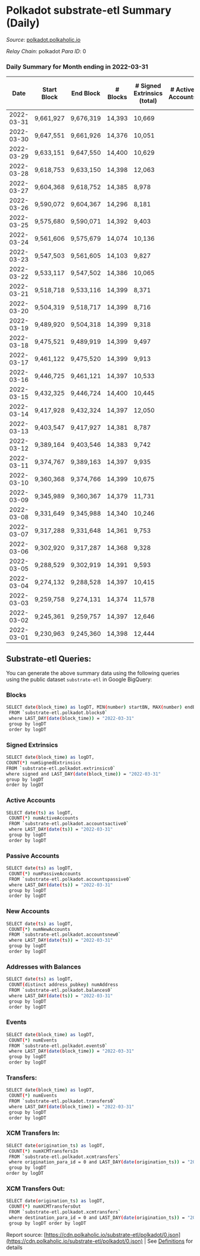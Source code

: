 # Polkadot substrate-etl Summary (Daily)

_Source_: [polkadot.polkaholic.io](https://polkadot.polkaholic.io)

*Relay Chain*: polkadot
*Para ID*: 0



### Daily Summary for Month ending in 2022-03-31


| Date | Start Block | End Block | # Blocks | # Signed Extrinsics (total) | # Active Accounts | # Passive | # New | # Addresses with Balances | # Events | # Transfers | # XCM Transfers In | # XCM Transfers Out | Issues | 
| ---- | ----------- | --------- | -------- | --------------------------- | ----------------- | --------- | ----- | ------------------------- | -------- | ----------- | ------------------ | ------------------- | ------ |
| 2022-03-31 | 9,661,927 | 9,676,319 | 14,393 | 10,669 |  |  |  | 945,781 | 288,801 | 9,518 ($252,532,505.22) |   |   |  |
| 2022-03-30 | 9,647,551 | 9,661,926 | 14,376 | 10,051 |  |  |  |  | 282,501 | 8,785 ($213,383,878.75) |   |   |  |
| 2022-03-29 | 9,633,151 | 9,647,550 | 14,400 | 10,629 |  |  |  |  | 286,582 | 9,325 ($480,362,448.48) |   |   |  |
| 2022-03-28 | 9,618,753 | 9,633,150 | 14,398 | 12,063 |  |  |  |  | 297,496 | 10,512 ($405,019,592.93) |   |   |  |
| 2022-03-27 | 9,604,368 | 9,618,752 | 14,385 | 8,978 |  |  |  |  | 275,304 | 7,721 ($72,834,645.34) |   |   |  |
| 2022-03-26 | 9,590,072 | 9,604,367 | 14,296 | 8,181 |  |  |  |  | 265,743 | 6,905 ($58,527,386.42) |   |   |  |
| 2022-03-25 | 9,575,680 | 9,590,071 | 14,392 | 9,403 |  |  |  |  | 275,460 | 8,320 ($143,893,705.25) |   |   |  |
| 2022-03-24 | 9,561,606 | 9,575,679 | 14,074 | 10,136 |  |  |  |  | 271,557 | 8,901 ($275,741,456.35) |   |   |  |
| 2022-03-23 | 9,547,503 | 9,561,605 | 14,103 | 9,827 |  |  |  |  | 278,635 | 8,472 ($135,907,542.46) |   |   |  |
| 2022-03-22 | 9,533,117 | 9,547,502 | 14,386 | 10,065 |  |  |  |  | 281,534 | 8,892 ($118,856,916.61) |   |   |  |
| 2022-03-21 | 9,518,718 | 9,533,116 | 14,399 | 8,371 |  |  |  |  | 270,573 | 7,211 ($82,055,730.04) |   |   |  |
| 2022-03-20 | 9,504,319 | 9,518,717 | 14,399 | 8,716 |  |  |  |  | 272,658 | 7,684 ($59,689,419.31) |   |   |  |
| 2022-03-19 | 9,489,920 | 9,504,318 | 14,399 | 9,318 |  |  |  |  | 270,221 | 8,251 ($67,046,843.76) |   |   |  |
| 2022-03-18 | 9,475,521 | 9,489,919 | 14,399 | 9,497 |  |  |  |  | 285,784 | 8,722 ($59,707,370.31) |   |   |  |
| 2022-03-17 | 9,461,122 | 9,475,520 | 14,399 | 9,913 |  |  |  |  | 287,856 | 8,814 ($82,449,751.88) |   |   |  |
| 2022-03-16 | 9,446,725 | 9,461,121 | 14,397 | 10,533 |  |  |  |  | 295,574 | 9,596 ($87,604,293.36) |   |   |  |
| 2022-03-15 | 9,432,325 | 9,446,724 | 14,400 | 10,445 |  |  |  |  | 292,829 | 9,254 ($83,055,776.90) |   |   |  |
| 2022-03-14 | 9,417,928 | 9,432,324 | 14,397 | 12,050 |  |  |  |  | 311,856 | 14,892 ($138,404,525.53) |   |   |  |
| 2022-03-13 | 9,403,547 | 9,417,927 | 14,381 | 8,787 |  |  |  |  | 281,525 | 8,725 ($132,780,634.35) |   |   |  |
| 2022-03-12 | 9,389,164 | 9,403,546 | 14,383 | 9,742 |  |  |  |  | 283,807 | 19,345 ($179,415,987.80) |   |   |  |
| 2022-03-11 | 9,374,767 | 9,389,163 | 14,397 | 9,935 |  |  |  |  | 216,531 | 9,129 ($88,545,560.46) |   |   |  |
| 2022-03-10 | 9,360,368 | 9,374,766 | 14,399 | 10,675 |  |  |  |  | 224,880 | 8,660 ($53,584,948.81) |   |   |  |
| 2022-03-09 | 9,345,989 | 9,360,367 | 14,379 | 11,731 |  |  |  |  | 240,560 | 11,057 ($68,377,762.91) |   |   |  |
| 2022-03-08 | 9,331,649 | 9,345,988 | 14,340 | 10,246 |  |  |  |  | 224,963 | 9,671 ($157,469,346.54) |   |   |  |
| 2022-03-07 | 9,317,288 | 9,331,648 | 14,361 | 9,753 |  |  |  |  | 222,768 | 9,403 ($82,440,339.48) |   |   |  |
| 2022-03-06 | 9,302,920 | 9,317,287 | 14,368 | 9,328 |  |  |  |  | 220,760 | 8,798 ($214,155,115.95) |   |   |  |
| 2022-03-05 | 9,288,529 | 9,302,919 | 14,391 | 9,593 |  |  |  |  | 223,835 | 9,366 ($144,976,035.94) |   |   |  |
| 2022-03-04 | 9,274,132 | 9,288,528 | 14,397 | 10,415 |  |  |  |  | 226,232 | 10,241 ($187,286,365.60) |   |   |  |
| 2022-03-03 | 9,259,758 | 9,274,131 | 14,374 | 11,578 |  |  |  |  | 240,542 | 11,734 ($193,762,198.18) |   |   |  |
| 2022-03-02 | 9,245,361 | 9,259,757 | 14,397 | 12,646 |  |  |  |  | 241,063 | 12,494 ($91,215,580.95) |   |   |  |
| 2022-03-01 | 9,230,963 | 9,245,360 | 14,398 | 12,444 |  |  |  |  | 245,121 | 12,269 ($226,388,919.78) |   |   |  |

## Substrate-etl Queries:
You can generate the above summary data using the following queries using the public dataset `substrate-etl` in Google BigQuery:

### Blocks
```bash
SELECT date(block_time) as logDT, MIN(number) startBN, MAX(number) endBN, COUNT(*) numBlocks 
 FROM `substrate-etl.polkadot.blocks0`  
 where LAST_DAY(date(block_time)) = "2022-03-31" 
 group by logDT 
 order by logDT
```

### Signed Extrinsics
```bash
SELECT date(block_time) as logDT, 
COUNT(*) numSignedExtrinsics 
FROM `substrate-etl.polkadot.extrinsics0`  
where signed and LAST_DAY(date(block_time)) = "2022-03-31" 
group by logDT 
order by logDT
```

### Active Accounts
```bash
SELECT date(ts) as logDT, 
 COUNT(*) numActiveAccounts 
 FROM `substrate-etl.polkadot.accountsactive0` 
 where LAST_DAY(date(ts)) = "2022-03-31" 
 group by logDT 
 order by logDT
```

### Passive Accounts
```bash
SELECT date(ts) as logDT, 
 COUNT(*) numPassiveAccounts 
 FROM `substrate-etl.polkadot.accountspassive0` 
 where LAST_DAY(date(ts)) = "2022-03-31" 
 group by logDT 
 order by logDT
```

### New Accounts
```bash
SELECT date(ts) as logDT, 
 COUNT(*) numNewAccounts 
 FROM `substrate-etl.polkadot.accountsnew0` 
 where LAST_DAY(date(ts)) = "2022-03-31" 
 group by logDT
 order by logDT
```

### Addresses with Balances
```bash
SELECT date(ts) as logDT,
 COUNT(distinct address_pubkey) numAddress 
 FROM `substrate-etl.polkadot.balances0` 
 where LAST_DAY(date(ts)) = "2022-03-31" 
 group by logDT 
 order by logDT
```

### Events
```bash
SELECT date(block_time) as logDT, 
 COUNT(*) numEvents 
 FROM `substrate-etl.polkadot.events0` 
 where LAST_DAY(date(block_time)) = "2022-03-31" 
 group by logDT 
 order by logDT
```

### Transfers:
```bash
SELECT date(block_time) as logDT, 
 COUNT(*) numEvents 
 FROM `substrate-etl.polkadot.transfers0` 
 where LAST_DAY(date(block_time)) = "2022-03-31" 
 group by logDT 
 order by logDT
```

### XCM Transfers In:
```bash
SELECT date(origination_ts) as logDT, 
 COUNT(*) numXCMTransfersIn 
 FROM `substrate-etl.polkadot.xcmtransfers` 
 where origination_para_id = 0 and LAST_DAY(date(origination_ts)) = "2022-03-31" 
 group by logDT 
order by logDT
```

### XCM Transfers Out:
```bash
SELECT date(origination_ts) as logDT, 
 COUNT(*) numXCMTransfersOut 
 FROM `substrate-etl.polkadot.xcmtransfers` 
 where destination_para_id = 0 and LAST_DAY(date(origination_ts)) = "2022-03-31" 
 group by logDT order by logDT
```


Report source: [https://cdn.polkaholic.io/substrate-etl/polkadot/0.json](https://cdn.polkaholic.io/substrate-etl/polkadot/0.json) | See [Definitions](/DEFINITIONS.md) for details
